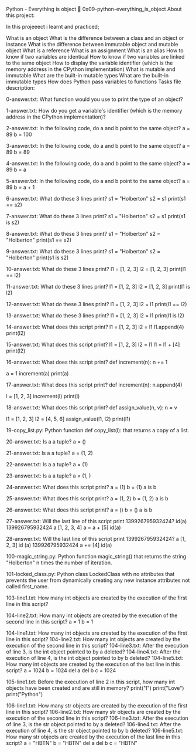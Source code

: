 Python - Everything is object 📃 0x09-python-everything_is_object About this project:

In this projeeect i learnt and practiced;

What is an object
What is the difference between a class and an object or instance
What is the difference between immutable object and mutable object
What is a reference
What is an assignment
What is an alias
How to know if two variables are identical
How to know if two variables are linked to the same object
How to display the variable identifier (which is the memory address in the CPython implementation)
What is mutable and immutable
What are the built-in mutable types
What are the built-in immutable types
How does Python pass variables to functions
Tasks file description:

0-answer.txt: What function would you use to print the type of an object?

1-answer.txt: How do you get a variable's identifier (which is the memory address in the CPython implementation)?

2-answer.txt: In the following code, do a and b point to the same object?
a = 89 b = 100

3-answer.txt: In the following code, do a and b point to the same object?
a = 89 b = 89

4-answer.txt: In the following code, do a and b point to the same object?
a = 89 b = a

5-answer.txt: In the following code, do a and b point to the same object?
a = 89 b = a + 1

6-answer.txt: What do these 3 lines print?
s1 = "Holberton" s2 = s1 print(s1 == s2)

7-answer.txt: What do these 3 lines print?
s1 = "Holberton" s2 = s1 print(s1 is s2)

8-answer.txt: What do these 3 lines print?
s1 = "Holberton" s2 = "Holberton" print(s1 == s2)

9-answer.txt: What do these 3 lines print?
s1 = "Holberton" s2 = "Holberton" print(s1 is s2)

10-answer.txt: What do these 3 lines print?
l1 = [1, 2, 3] l2 = [1, 2, 3] print(l1 == l2)

11-answer.txt: What do these 3 lines print?
l1 = [1, 2, 3] l2 = [1, 2, 3] print(l1 is l2)

12-answer.txt: What do these 3 lines print?
l1 = [1, 2, 3] l2 = l1 print(l1 == l2)

13-answer.txt: What do these 3 lines print?
l1 = [1, 2, 3] l2 = l1 print(l1 is l2)

14-answer.txt: What does this script print?
l1 = [1, 2, 3] l2 = l1 l1.append(4) print(l2)

15-answer.txt: What does this script print?
l1 = [1, 2, 3] l2 = l1 l1 = l1 + [4] print(l2)

16-answer.txt: What does this script print?
def increment(n): n += 1

a = 1 increment(a) print(a)

17-answer.txt: What does this script print?
def increment(n): n.append(4)

l = [1, 2, 3] increment(l) print(l)

18-answer.txt: What does this script print?
def assign_value(n, v): n = v

l1 = [1, 2, 3] l2 = [4, 5, 6] assign_value(l1, l2) print(l1)

19-copy_list.py: Python function def copy_list(l): that returns a copy of a list.

20-answer.txt: Is a a tuple?
a = ()

21-answer.txt: Is a a tuple?
a = (1, 2)

22-answer.txt: Is a a tuple?
a = (1)

23-answer.txt: Is a a tuple?
a = (1, )

24-answer.txt: What does this script print?
a = (1) b = (1) a is b

25-answer.txt: What does this script print?
a = (1, 2) b = (1, 2) a is b

26-answer.txt: What does this script print?
a = () b = () a is b

27-answer.txt: Will the last line of this script print 139926795932424?
id(a) 139926795932424 a [1, 2, 3, 4] a = a + [5] id(a)

28-answer.txt: Will the last line of this script print 139926795932424?
a [1, 2, 3] id (a) 139926795932424 a += [4] id(a)

100-magic_string.py: Python function magic_string() that returns the string "Holberton" n times the number of iteration.

101-locked_class.py: Python class LockedClass with no attributes that prevents the user from dynamically creating any new instance attributes not called first_name.

103-line1.txt: How many int objects are created by the execution of the first line in this script?

104-line2.txt: How many int objects are created by the execution of the second line in this script?
a = 1 b = 1

104-line1.txt: How many int objects are created by the execution of the first line in this script?
104-line2.txt: How many int objects are created by the execution of the second line in this script?
104-line3.txt: After the execution of line 3, is the int object pointed to by a deleted?
104-line4.txt: After the execution of line 4, is the int object pointed to by b deleted?
104-line5.txt: How many int objects are created by the execution of the last line in this script?
a = 1024 b = 1024 del a del b c = 1024

105-line1.txt: Before the execution of line 2 in this script, how many int objects have been created and are still in memory?
print("I") print("Love") print("Python")

106-line1.txt: How many str objects are created by the execution of the first line in this script?
106-line2.txt: How many str objects are created by the execution of the second line in this script?
106-line3.txt: After the execution of line 3, is the str object pointed to by a deleted?
106-line4.txt: After the execution of line 4, is the str object pointed to by b deleted?
106-line5.txt: How many str objects are created by the execution of the last line in this script?
a = "HBTN" b = "HBTN" del a del b c = "HBTN"
